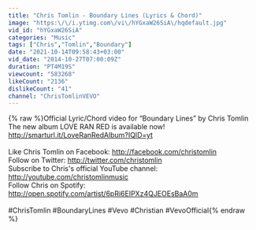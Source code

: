 ```yaml
---
title: "Chris Tomlin - Boundary Lines (Lyrics & Chord)"
image: "https:\/\/i.ytimg.com\/vi\/hYGxaW26SiA\/hqdefault.jpg"
vid_id: "hYGxaW26SiA"
categories: "Music"
tags: ["Chris","Tomlin","Boundary"]
date: "2021-10-14T09:58:43+03:00"
vid_date: "2014-10-27T07:00:09Z"
duration: "PT4M19S"
viewcount: "583268"
likeCount: "2136"
dislikeCount: "41"
channel: "ChrisTomlinVEVO"
---
```

{% raw %}Official Lyric/Chord video for “Boundary Lines” by Chris Tomlin<br />The new album LOVE RAN RED is available now! <a rel="nofollow" target="blank" href="http://smarturl.it/LoveRanRedAlbum?IQID=yt">http://smarturl.it/LoveRanRedAlbum?IQID=yt</a> <br /><br />Like Chris Tomlin on Facebook: <a rel="nofollow" target="blank" href="http://facebook.com/christomlin">http://facebook.com/christomlin</a> <br />Follow on Twitter: <a rel="nofollow" target="blank" href="http://twitter.com/christomlin">http://twitter.com/christomlin</a> <br />Subscribe to Chris's official YouTube channel: <a rel="nofollow" target="blank" href="http://youtube.com/christomlinmusic">http://youtube.com/christomlinmusic</a> <br />Follow Chris on Spotify: <a rel="nofollow" target="blank" href="http://open.spotify.com/artist/6pRi6EIPXz4QJEOEsBaA0m">http://open.spotify.com/artist/6pRi6EIPXz4QJEOEsBaA0m</a><br /><br />#ChrisTomlin #BoundaryLines #Vevo #Christian #VevoOfficial{% endraw %}
